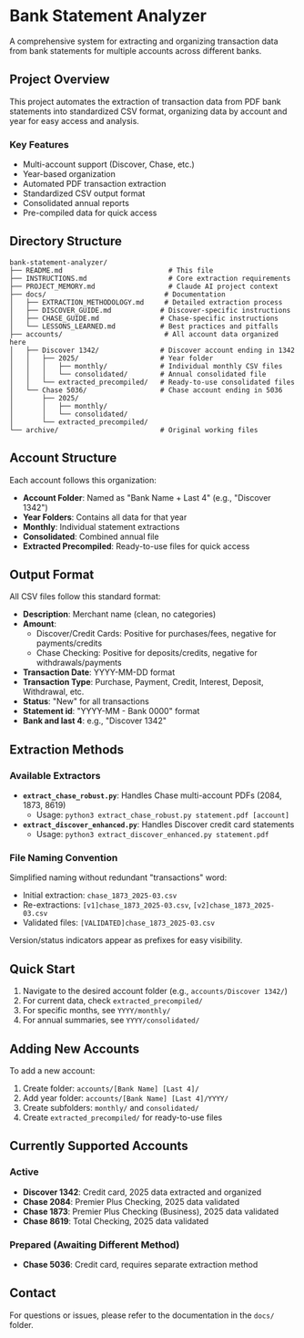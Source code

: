 # Bank Statement Analyzer

A comprehensive system for extracting and organizing transaction data from bank statements for multiple accounts across different banks.

## Project Overview

This project automates the extraction of transaction data from PDF bank statements into standardized CSV format, organizing data by account and year for easy access and analysis.

### Key Features
- Multi-account support (Discover, Chase, etc.)
- Year-based organization
- Automated PDF transaction extraction
- Standardized CSV output format
- Consolidated annual reports
- Pre-compiled data for quick access

## Directory Structure

```
bank-statement-analyzer/
├── README.md                          # This file
├── INSTRUCTIONS.md                    # Core extraction requirements
├── PROJECT_MEMORY.md                  # Claude AI project context
├── docs/                             # Documentation
│   ├── EXTRACTION_METHODOLOGY.md     # Detailed extraction process
│   ├── DISCOVER_GUIDE.md            # Discover-specific instructions
│   ├── CHASE_GUIDE.md               # Chase-specific instructions
│   └── LESSONS_LEARNED.md           # Best practices and pitfalls
├── accounts/                         # All account data organized here
│   ├── Discover 1342/               # Discover account ending in 1342
│   │   ├── 2025/                    # Year folder
│   │   │   ├── monthly/             # Individual monthly CSV files
│   │   │   └── consolidated/        # Annual consolidated file
│   │   └── extracted_precompiled/   # Ready-to-use consolidated files
│   └── Chase 5036/                  # Chase account ending in 5036
│       ├── 2025/
│       │   ├── monthly/
│       │   └── consolidated/
│       └── extracted_precompiled/
└── archive/                         # Original working files
```

## Account Structure

Each account follows this organization:
- **Account Folder**: Named as "Bank Name + Last 4" (e.g., "Discover 1342")
- **Year Folders**: Contains all data for that year
- **Monthly**: Individual statement extractions
- **Consolidated**: Combined annual file
- **Extracted Precompiled**: Ready-to-use files for quick access

## Output Format

All CSV files follow this standard format:
- **Description**: Merchant name (clean, no categories)
- **Amount**: 
  - Discover/Credit Cards: Positive for purchases/fees, negative for payments/credits
  - Chase Checking: Positive for deposits/credits, negative for withdrawals/payments
- **Transaction Date**: YYYY-MM-DD format
- **Transaction Type**: Purchase, Payment, Credit, Interest, Deposit, Withdrawal, etc.
- **Status**: "New" for all transactions
- **Statement id**: "YYYY-MM - Bank 0000" format
- **Bank and last 4**: e.g., "Discover 1342"

## Extraction Methods

### Available Extractors
- **`extract_chase_robust.py`**: Handles Chase multi-account PDFs (2084, 1873, 8619)
  - Usage: `python3 extract_chase_robust.py statement.pdf [account]`
- **`extract_discover_enhanced.py`**: Handles Discover credit card statements
  - Usage: `python3 extract_discover_enhanced.py statement.pdf`

### File Naming Convention
Simplified naming without redundant "transactions" word:
- Initial extraction: `chase_1873_2025-03.csv`
- Re-extractions: `[v1]chase_1873_2025-03.csv`, `[v2]chase_1873_2025-03.csv`
- Validated files: `[VALIDATED]chase_1873_2025-03.csv`

Version/status indicators appear as prefixes for easy visibility.

## Quick Start

1. Navigate to the desired account folder (e.g., `accounts/Discover 1342/`)
2. For current data, check `extracted_precompiled/`
3. For specific months, see `YYYY/monthly/`
4. For annual summaries, see `YYYY/consolidated/`

## Adding New Accounts

To add a new account:
1. Create folder: `accounts/[Bank Name] [Last 4]/`
2. Add year folder: `accounts/[Bank Name] [Last 4]/YYYY/`
3. Create subfolders: `monthly/` and `consolidated/`
4. Create `extracted_precompiled/` for ready-to-use files

## Currently Supported Accounts

### Active
- **Discover 1342**: Credit card, 2025 data extracted and organized
- **Chase 2084**: Premier Plus Checking, 2025 data validated
- **Chase 1873**: Premier Plus Checking (Business), 2025 data validated  
- **Chase 8619**: Total Checking, 2025 data validated

### Prepared (Awaiting Different Method)
- **Chase 5036**: Credit card, requires separate extraction method

## Contact

For questions or issues, please refer to the documentation in the `docs/` folder.